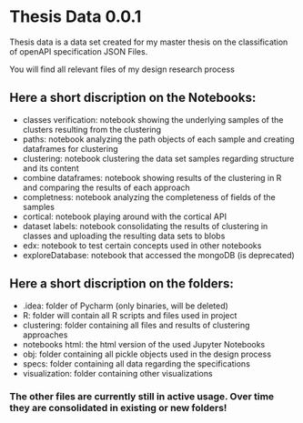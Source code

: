 # Thesis Data 0.0.1

Thesis data is a data set created for my master thesis on the 
classification of openAPI specification JSON Files. 

You will find all relevant files of my design research process

## Here a short discription on the Notebooks:

- classes verification: notebook showing the underlying samples of the clusters resulting from the clustering
- paths: notebook analyzing the path objects of each sample and creating dataframes for clustering
- clustering: notebook clustering the data set samples regarding structure and its content
- combine dataframes: notebook showing results of the clustering in R and comparing the results of each approach
- completness: notebook analyzing the completeness of fields of the samples
- cortical: notebook playing around with the cortical API
- dataset labels: notebook consolidating the results of clustering in classes and uploading the resulting data sets to blobs
- edx: notebook to test certain concepts used in other notebooks
- exploreDatabase: notebook that accessed the mongoDB (is deprecated)

## Here a short discription on the folders:
- .idea: folder of Pycharm (only binaries, will be deleted)
- R: folder will contain all R scripts and files used in project
- clustering: folder containing all files and results of clustering approaches
- notebooks html: the html version of the used Jupyter Notebooks
- obj: folder containing all pickle objects used in the design process
- specs: folder containing all data regarding the specifications
- visualization: folder containing other visualizations

### The other files are currently still in active usage. Over time they are consolidated in existing or new folders!

